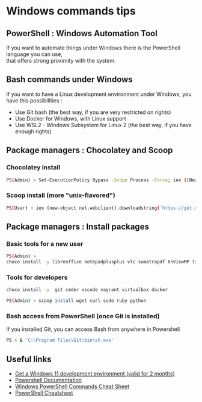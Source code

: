 # Windows commands tips

## PowerShell : Windows Automation Tool
If you want to automate things under Windows there is the PowerShell language you can use,  
that offers strong proximity with the system.

## Bash commands under Windows
If you want to have a Linux development environment under Windows, you have this possibilities : 
- Use Git bash (the best way, if you are very restricted on rights)
- Use Docker for Windows, with Linux support
- Use WSL2 - Windows Subsystem for Linux 2 (the best way, if you have enough rights)

## Package managers : Chocolatey and Scoop

### Chocolatey install
```bash
PS(Admin) > Set-ExecutionPolicy Bypass -Scope Process -Force; iex ((New-Object System.Net.WebClient).DownloadString('https://chocolatey.org/install.ps1'))
```

### Scoop install (more "unix-flavored")
```bash
PS(User) > iex (new-object net.webclient).downloadstring('https://get.scoop.sh')
```

## Package managers : Install packages

### Basic tools for a new user
```bash
PS(Admin) >
choco install -y libreoffice notepadplusplus vlc sumatrapdf XnViewMP 7zip wiztree
```

### Tools for developers
```bash
choco install -y  git cmder vscode vagrant virtualbox docker

PS(Admin) > scoop install wget curl sudo ruby python
```

### Bash access from PowerShell (once Git is installed)
If you installed Git, you can access Bash from anywhere in Powershell
```bash
PS > & 'C:\Program Files\Git\bin\sh.exe'
```

## Useful links
* [Get a Windows 11 development environment (valid for 2 months)](https://developer.microsoft.com/en-us/windows/downloads/virtual-machines)
* [Powershell Documentation](https://learn.microsoft.com/fr-fr/powershell)
* [Windows PowerShell Commands Cheat Sheet](https://www.comparitech.com/net-admin/powershell-cheat-sheet)
* [PowerShell Cheatsheet](https://github.com/ab14jain/PowerShell)
